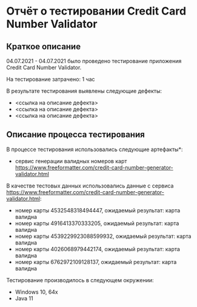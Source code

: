# Отчёт о тестировании Credit Card Number Validator

## Краткое описание

04.07.2021 - 04.07.2021 было проведено тестирование приложения Credit Card Number Validator.

На тестирование затрачено: 1 час

В результате тестирования выявлены следующие дефекты:
* <ссылка на описание дефекта>
* <ссылка на описание дефекта>
* <ссылка на описание дефекта>

## Описание процесса тестирования

В процессе тестирования использовались следующие артефакты*:
* сервис генерации валидных номеров карт https://www.freeformatter.com/credit-card-number-generator-validator.html

В качестве тестовых данных использовались данные с сервиса https://www.freeformatter.com/credit-card-number-generator-validator.html:
* номер карты 4532548318494447, ожидаемый результат: карта валидна
* номер карты 4916413370333205, ожидаемый результат: карта валидна
* номер карты 4539229923088599932, ожидаемый результат: карта валидна
* номер карты 4026068979442174, ожидаемый результат: карта валидна
* номер карты 6762972109128137, ожидаемый результат: карта валидна

Тестирование производилось в следующем окружении:
* Windows 10, 64x
* Java 11